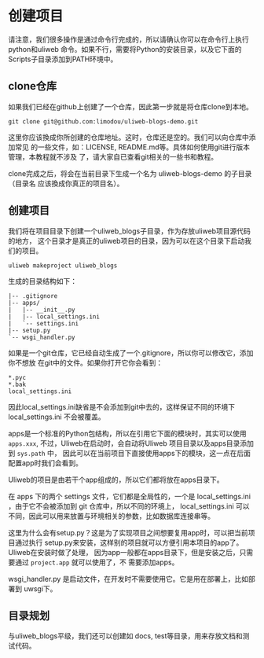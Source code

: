 # 创建项目

请注意，我们很多操作是通过命令行完成的，所以请确认你可以在命令行上执行python和uliweb
命令。如果不行，需要将Python的安装目录，以及它下面的Scripts子目录添加到PATH环境中。

## clone仓库

如果我们已经在github上创建了一个仓库，因此第一步就是将仓库clone到本地。

```
git clone git@github.com:limodou/uliweb-blogs-demo.git
```

这里你应该換成你所创建的仓库地址。这时，仓库还是空的。我们可以向仓库中添加常见
的一些文件，如：LICENSE, README.md等。具体如何使用git进行版本管理，本教程就不涉及
了，请大家自已查看git相关的一些书和教程。

clone完成之后，将会在当前目录下生成一个名为 uliweb-blogs-demo 的子目录（目录名
应该換成你真正的项目名）。

## 创建项目

我们将在项目目录下创建一个uliweb_blogs子目录，作为存放uliweb项目源代码的地方，
这个目录才是真正的uliweb项目的目录，因为可以在这个目录下启动我们的项目。

```
uliweb makeproject uliweb_blogs
```

生成的目录结构如下：

```
|-- .gitignore
|-- apps/
|   |-- __init__.py
|   |-- local_settings.ini
|   `-- settings.ini
|-- setup.py
`-- wsgi_handler.py
```

如果是一个git仓库，它已经自动生成了一个.gitignore，所以你可以修改它，添加你不想放
在git中的文件。如果你打开它你会看到：

```
*.pyc
*.bak
local_settings.ini
```

因此local_settings.ini缺省是不会添加到git中去的，这样保证不同的环境下local_settings.ini
不会被覆盖。

apps是一个标准的Python包结构，所以在引用它下面的模块时，其实可以使用 `apps.xxx`,
不过，Uliweb在启动时，会自动将Uliweb 项目目录以及apps目录添加到 `sys.path` 中，
因此可以在当前项目下直接使用apps下的模块，这一点在后面配置app时我们会看到。

Uliweb的项目是由若干个app组成的，所以它们都将放在apps目录下。

在 apps 下的两个 settings 文件，它们都是全局性的，一个是 local_settings.ini
，由于它不会被添加到 git 仓库中，所以不同的环境上， local_settings.ini 可以
不同，因此可以用来放置与环境相关的参数，比如数据库连接串等。

这里为什么会有setup.py？这是为了实现项目之间想要复用app时，可以把当前项目通过执行
setup.py来安装，这样别的项目就可以方便引用本项目的app了。Uliweb在安装时做了处理，
因为app一般都在apps目录下，但是安装之后，只需要通过 `project.app` 就可以使用了，不
需要添加apps。

wsgi_handler.py 是启动文件，在开发时不需要使用它。它是用在部署上，比如部署到
uwsgi下。

## 目录规划

与uliweb_blogs平级，我们还可以创建如 docs, test等目录，用来存放文档和测试代码。
